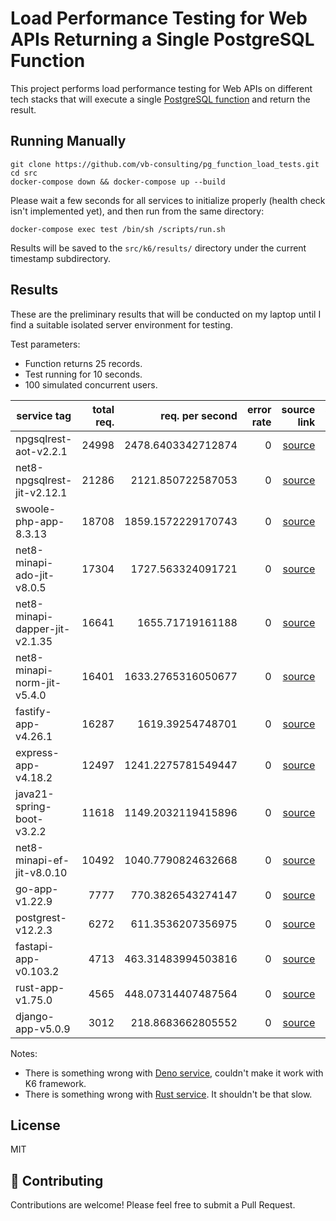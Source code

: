 # Load Performance Testing for Web APIs Returning a Single PostgreSQL Function

This project performs load performance testing for Web APIs on different tech stacks that will execute a single [PostgreSQL function](https://github.com/vb-consulting/pg_function_load_tests/blob/master/src/postgres/init.sql) and return the result.

## Running Manually

```
git clone https://github.com/vb-consulting/pg_function_load_tests.git
cd src
docker-compose down && docker-compose up --build
```

Please wait a few seconds for all services to initialize properly (health check isn't implemented yet), and then run from the same directory:

```
docker-compose exec test /bin/sh /scripts/run.sh
```

Results will be saved to the `src/k6/results/` directory under the current timestamp subdirectory.

## Results

These are the preliminary results that will be conducted on my laptop until I find a suitable isolated server environment for testing.

Test parameters:

- Function returns 25 records.
- Test running for 10 seconds.
- 100 simulated concurrent users.

| service tag | total req. | req. per second | error rate | source link | summary link |
| ----------- | ---------: | --------------: | ---------: | ----------: | -----------: |
| npgsqlrest-aot-v2.2.1 | 24998 | 2478.6403342712874 | 0 | [source](https://github.com/vb-consulting/pg_function_load_tests/tree/master/src/npgsqlrest-aot-v2.2.1) | [summary](https://github.com/vb-consulting/pg_function_load_tests/tree/master/src/_k6/results/202411101305/npgsqlrest-aot-v2.2.1_summary.txt) |
| net8-npgsqlrest-jit-v2.12.1 | 21286 | 2121.850722587053 | 0 | [source](https://github.com/vb-consulting/pg_function_load_tests/tree/master/src/net8-npgsqlrest-jit-v2.12.1) | [summary](https://github.com/vb-consulting/pg_function_load_tests/tree/master/src/_k6/results/202411101305/net8-npgsqlrest-jit-v2.12.1_summary.txt) |
| swoole-php-app-8.3.13 | 18708 | 1859.1572229170743 | 0 | [source](https://github.com/vb-consulting/pg_function_load_tests/tree/master/src/swoole-php-app-8.3.13) | [summary](https://github.com/vb-consulting/pg_function_load_tests/tree/master/src/_k6/results/202411101305/swoole-php-app-8.3.13_summary.txt) |
| net8-minapi-ado-jit-v8.0.5 | 17304 | 1727.563324091721 | 0 | [source](https://github.com/vb-consulting/pg_function_load_tests/tree/master/src/net8-minapi-ado-jit-v8.0.5) | [summary](https://github.com/vb-consulting/pg_function_load_tests/tree/master/src/_k6/results/202411101305/net8-minapi-ado-jit-v8.0.5_summary.txt) |
| net8-minapi-dapper-jit-v2.1.35 | 16641 | 1655.71719161188 | 0 | [source](https://github.com/vb-consulting/pg_function_load_tests/tree/master/src/net8-minapi-dapper-jit-v2.1.35) | [summary](https://github.com/vb-consulting/pg_function_load_tests/tree/master/src/_k6/results/202411101305/net8-minapi-dapper-jit-v2.1.35_summary.txt) |
| net8-minapi-norm-jit-v5.4.0 | 16401 | 1633.2765316050677 | 0 | [source](https://github.com/vb-consulting/pg_function_load_tests/tree/master/src/net8-minapi-norm-jit-v5.4.0) | [summary](https://github.com/vb-consulting/pg_function_load_tests/tree/master/src/_k6/results/202411101305/net8-minapi-norm-jit-v5.4.0_summary.txt) |
| fastify-app-v4.26.1 | 16287 | 1619.39254748701 | 0 | [source](https://github.com/vb-consulting/pg_function_load_tests/tree/master/src/fastify-app-v4.26.1) | [summary](https://github.com/vb-consulting/pg_function_load_tests/tree/master/src/_k6/results/202411101305/fastify-app-v4.26.1_summary.txt) |
| express-app-v4.18.2 | 12497 | 1241.2275781549447 | 0 | [source](https://github.com/vb-consulting/pg_function_load_tests/tree/master/src/express-app-v4.18.2) | [summary](https://github.com/vb-consulting/pg_function_load_tests/tree/master/src/_k6/results/202411101305/express-app-v4.18.2_summary.txt) |
| java21-spring-boot-v3.2.2 | 11618 | 1149.2032119415896 | 0 | [source](https://github.com/vb-consulting/pg_function_load_tests/tree/master/src/java21-spring-boot-v3.2.2) | [summary](https://github.com/vb-consulting/pg_function_load_tests/tree/master/src/_k6/results/202411101305/java21-spring-boot-v3.2.2_summary.txt) |
| net8-minapi-ef-jit-v8.0.10 | 10492 | 1040.7790824632668 | 0 | [source](https://github.com/vb-consulting/pg_function_load_tests/tree/master/src/net8-minapi-ef-jit-v8.0.10) | [summary](https://github.com/vb-consulting/pg_function_load_tests/tree/master/src/_k6/results/202411101305/net8-minapi-ef-jit-v8.0.10_summary.txt) |
| go-app-v1.22.9 | 7777 | 770.3826543274147 | 0 | [source](https://github.com/vb-consulting/pg_function_load_tests/tree/master/src/go-app-v1.22.9) | [summary](https://github.com/vb-consulting/pg_function_load_tests/tree/master/src/_k6/results/202411101305/go-app-v1.22.9_summary.txt) |
| postgrest-v12.2.3 | 6272 | 611.3536207356975 | 0 | [source](https://github.com/vb-consulting/pg_function_load_tests/tree/master/src/postgrest-v12.2.3) | [summary](https://github.com/vb-consulting/pg_function_load_tests/tree/master/src/_k6/results/202411101305/postgrest-v12.2.3_summary.txt) |
| fastapi-app-v0.103.2 | 4713 | 463.31483994503816 | 0 | [source](https://github.com/vb-consulting/pg_function_load_tests/tree/master/src/fastapi-app-v0.103.2) | [summary](https://github.com/vb-consulting/pg_function_load_tests/tree/master/src/_k6/results/202411101305/fastapi-app-v0.103.2_summary.txt) |
| rust-app-v1.75.0 | 4565 | 448.07314407487564 | 0 | [source](https://github.com/vb-consulting/pg_function_load_tests/tree/master/src/rust-app-v1.75.0) | [summary](https://github.com/vb-consulting/pg_function_load_tests/tree/master/src/_k6/results/202411101305/rust-app-v1.75.0_summary.txt) |
| django-app-v5.0.9 | 3012 | 218.8683662805552 | 0 | [source](https://github.com/vb-consulting/pg_function_load_tests/tree/master/src/django-app-v5.0.9) | [summary](https://github.com/vb-consulting/pg_function_load_tests/tree/master/src/_k6/results/202411101305/django-app-v5.0.9_summary.txt) |

Notes:

- There is something wrong with [Deno service](https://github.com/vb-consulting/pg_function_load_tests/tree/master/src/deno-app-v1.40.2), couldn't make it work with K6 framework.
- There is something wrong with [Rust service](https://github.com/vb-consulting/pg_function_load_tests/tree/master/src/rust-app-v1.75.0). It shouldn't be that slow.

## License

MIT

## 🤝 Contributing

Contributions are welcome! Please feel free to submit a Pull Request.